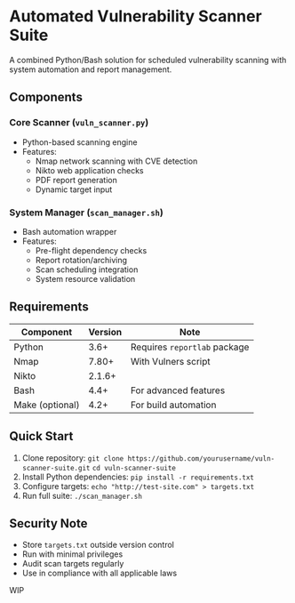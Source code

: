 # Automated Vulnerability Scanner Suite

A combined Python/Bash solution for scheduled vulnerability scanning with system automation and report management.

##  Components

### **Core Scanner** (`vuln_scanner.py`)
- Python-based scanning engine
- Features:
  - Nmap network scanning with CVE detection
  - Nikto web application checks
  - PDF report generation
  - Dynamic target input

### **System Manager** (`scan_manager.sh`)
- Bash automation wrapper
- Features:
  - Pre-flight dependency checks
  - Report rotation/archiving
  - Scan scheduling integration
  - System resource validation

## Requirements

| Component      | Version | Note                          |
|----------------|---------|-------------------------------|
| Python         | 3.6+    | Requires `reportlab` package  |
| Nmap           | 7.80+   | With Vulners script           |
| Nikto          | 2.1.6+  |                               |
| Bash           | 4.4+    | For advanced features         |
| Make (optional)| 4.2+    | For build automation          |

##  Quick Start

1. Clone repository:
   `git clone https://github.com/yourusername/vuln-scanner-suite.git`
   `cd vuln-scanner-suite`
2. Install Python dependencies:
   `pip install -r requirements.txt`
3. Configure targets:
   `echo "http://test-site.com" > targets.txt`
4. Run full suite:
   `./scan_manager.sh`

## Security Note

   - Store `targets.txt` outside version control
   - Run with minimal privileges
   - Audit scan targets regularly
   - Use in compliance with all applicable laws

WIP
  
